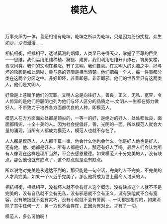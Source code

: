 ﻿---
title: "模范人"
categories: 
  - 社会
  - 哲学
tags:
  - 模范
  - 相对
  - 阴阳  
---
万事交织为一体，善恶相错有乾坤。乾坤之所以为乾坤，只是因为纷纷扰扰，众生如沙，沙海漫漫……

相抗相衡，相抵相平，透过莫测的烟瘴，人类早已夺得天火，掌握了至尊的巨灵——思维。我们运用思维种植、狩猎、建房，我们利用思维开山炸石，筑房架楼，驾驭同类。我们的文明在暴涨。有了文明，我们自豪。在文明人的头脑之中，好与坏的轮廓是如此清晰，善与恶的界限是相当清楚。他们把每一个人，每一件事都分类在这两个分区之中。非好即坏，非善即恶，非正即邪。他们的世界里只有这两类人，他们是文明人.

好像是上苍赋予他们的天职。文明人总是向往好人，善良，正义，无私，宽容，令人惊异的是他们将聪明也列为他们与坏人区分的品质之一.文明人一生都在努力做好人，不断致力于培养各方面都优良的人种，即模范人。

模范人在方方面面处处都是顶尖的，一等一的好，是绝对的好人，处处都优良，面面都精尖，十全十美的人。因为社会提倡好，善，光明的一面。所以模范人就会大量的涌现，当所有人都成为模范人，模范人也就不存在了。

人人都是模范人，人人都千篇一律，他会什么他也会什么，他是好人他也是好人，还有他、他、她都是好人，所有人都是好人，那还有好人了吗。最后人们会认为所有人像现在这样是理所当然，不会去感恩戴德。如果模范人十分完美的人，没有缺点，那么他也就有缺点了，这个缺点就是没有缺点。

所以说绝对完美是永远达不到的，那只能是一句空话，完美的人不完美，不完美的人才真完美，如果一个人近乎完美了，那么他将成为世上最令人讨厌的人。

相抗相衡，相抵相平，没有坏人就不会有好人这个概念，没有缺点这个人就不不是完美的，没有自私就不会有无私，没有邪恶就不会有正义，没有狭隘就不会有宽容，没有笨拙就不会有灵巧，没有小偷就不会有警察……一切都是相对的，如果消除了其中任何一方，另一方也不会存在，正因为有对比，才有了一切。

模范人，多么可怕啊！
